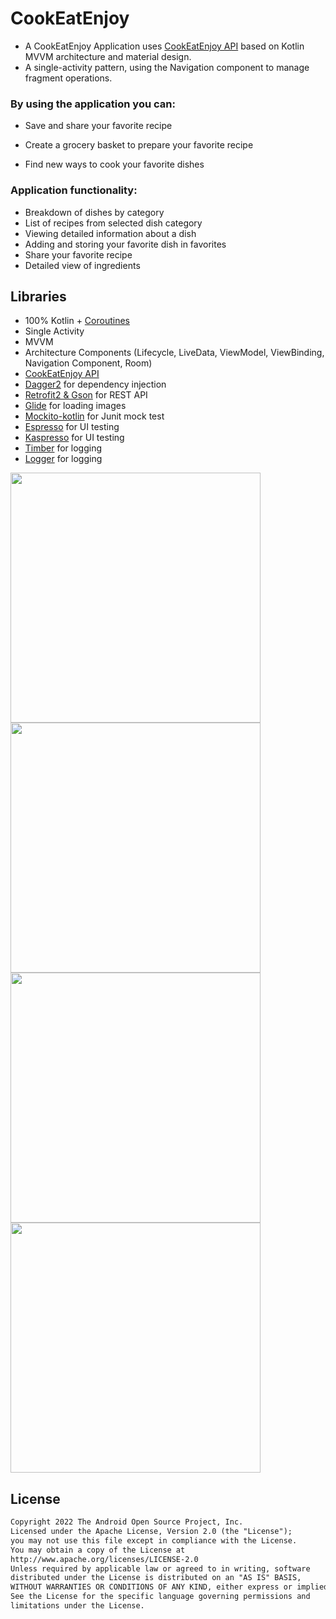 # CookEatEnjoy

* A CookEatEnjoy Application uses [CookEatEnjoy API](https://spoonacular.com/) based on Kotlin MVVM architecture and material design.
* A single-activity pattern, using the Navigation component to manage fragment operations.

### By using the application you can:

- Save and share your favorite recipe

- Create a grocery basket to prepare your favorite recipe

- Find new ways to cook your favorite dishes

### Application functionality:
- Breakdown of dishes by category
- List of recipes from selected dish category
- Viewing detailed information about a dish
- Adding and storing your favorite dish in favorites
- Share your favorite recipe
- Detailed view of ingredients

## Libraries
- 100% Kotlin + [Coroutines](https://github.com/Kotlin/kotlinx.coroutines)
- Single Activity
- MVVM
- Architecture Components (Lifecycle, LiveData, ViewModel, ViewBinding, Navigation Component, Room)
- [CookEatEnjoy API](https://spoonacular.com/)
- [Dagger2](https://github.com/google/dagger) for dependency injection
- [Retrofit2 & Gson](https://github.com/square/retrofit) for REST API
- [Glide](https://github.com/bumptech/glide) for loading images
- [Mockito-kotlin](https://github.com/nhaarman/mockito-kotlin) for Junit mock test
- [Espresso](https://developer.android.com/training/testing/espresso) for UI testing
- [Kaspresso](https://github.com/KasperskyLab/Kaspresso) for UI testing
- [Timber](https://github.com/JakeWharton/timber) for logging
- [Logger](https://github.com/orhanobut/logger) for logging



<p float="left">
  <img src="https://https://https://github.com/AGOBIKK/CookEatEnjoy/blob/develop/app/src/main/res/drawable/screenshot_categories.png" height="400" />
  <img src="https://https://https://github.com/AGOBIKK/CookEatEnjoy/blob/develop/app/src/main/res/drawable/screenshot_recipes.png" height="400" />
  <img src="https://https://https://github.com/AGOBIKK/CookEatEnjoy/blob/develop/app/src/main/res/drawable/screenshot_details.png" height="400" />
  <img src="https://https://https://github.com/AGOBIKK/CookEatEnjoy/blob/develop/app/src/main/res/drawable/screenshot_ingredient.png" height="400" />
</p>

## License
```xml
Copyright 2022 The Android Open Source Project, Inc.
Licensed under the Apache License, Version 2.0 (the "License");
you may not use this file except in compliance with the License.
You may obtain a copy of the License at
http://www.apache.org/licenses/LICENSE-2.0
Unless required by applicable law or agreed to in writing, software
distributed under the License is distributed on an "AS IS" BASIS,
WITHOUT WARRANTIES OR CONDITIONS OF ANY KIND, either express or implied.
See the License for the specific language governing permissions and
limitations under the License.
```

